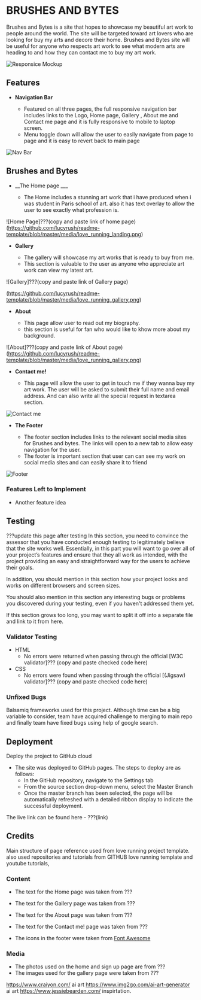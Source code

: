 # BRUSHES AND BYTES

Brushes and Bytes is a site that hopes to showcase my beautiful art work to people around the world.
The site will be targeted toward art lovers who are looking for buy my arts and decore their home. Brushes and Bytes site will be useful for anyone who respects art work to see what modern arts are heading to  and how they can contact me to buy my art work. 

![Responsice Mockup](https://github.com/lucyrush/readme-template/blob/master/media/love_running_mockup.png)


## Features

- __Navigation Bar__

  - Featured on all three pages, the full responsive navigation bar includes links to the Logo, Home page, Gallery , About me and Contact me page and it is fully responsive to mobile to laptop screen.
  - Menu toggle down will allow the user to easily navigate from  page to page and it is easy to revert back to main page 

![Nav Bar](https://github.com/lucyrush/readme-template/blob/master/media/love_running_nav.png)

## Brushes and Bytes

- __The Home page ___

  - The Home includes a stunning art work that i have produced when i was student in Paris school of art.
  also it has text overlay to allow the user to see exactly what profession is.


![Home Page]???(copy and paste link of home page)
(https://github.com/lucyrush/readme-template/blob/master/media/love_running_landing.png)



- __Gallery__

  - The gallery will showcase my art works that is ready to buy from me. 
  - This section is valuable to the user as anyone who appreciate art work can view my latest art. 

![Gallery]???(copy and paste link of Gallery page)

(https://github.com/lucyrush/readme-template/blob/master/media/love_running_gallery.png)

- __About__

  - This page allow user to read out my biography. 
  - this section is useful for fan who would like to khow more about my background. 

![About]???(copy and paste link of About page)
(https://github.com/lucyrush/readme-template/blob/master/media/love_running_gallery.png)

- __Contact me!__

  - This page will allow the user to get in touch me if they wanna buy my art work. The user will be asked to submit their full name and email address. 
  And can also write all the special request in textarea section.

![Contact me ](https://github.com/lucyrush/readme-template/blob/master/media/love_running_signup.png)




- __The Footer__ 

  - The footer section includes links to the relevant social media sites for Brushes and bytes. The links will open to a new tab to allow easy navigation for the user. 
  - The footer is important section that user can can see my work on social media sites and can easily share it to friend

![Footer](https://github.com/lucyrush/readme-template/blob/master/media/love_running_footer.png)


### Features Left to Implement

- Another feature idea

## Testing 

???update this page after testing
In this section, you need to convince the assessor that you have conducted enough testing to legitimately believe that the site works well. Essentially, in this part you will want to go over all of your project’s features and ensure that they all work as intended, with the project providing an easy and straightforward way for the users to achieve their goals.

In addition, you should mention in this section how your project looks and works on different browsers and screen sizes.

You should also mention in this section any interesting bugs or problems you discovered during your testing, even if you haven't addressed them yet.

If this section grows too long, you may want to split it off into a separate file and link to it from here.


### Validator Testing 

- HTML
  - No errors were returned when passing through the official [W3C validator]???
  (copy and paste checked code here)
- CSS
  - No errors were found when passing through the official [(Jigsaw) validator]???
  (copy and paste checked code here)


### Unfixed Bugs

Balsamiq frameworks used for this project. Although time can be a big variable to consider, team have acquired challenge to merging to main repo and finally team have fixed bugs using help of google search.
 

## Deployment

Deploy the project to GitHub cloud

- The site was deployed to GitHub pages. The steps to deploy are as follows: 
  - In the GitHub repository, navigate to the Settings tab 
  - From the source section drop-down menu, select the Master Branch
  - Once the master branch has been selected, the page will be automatically refreshed with a detailed ribbon display to indicate the successful deployment. 

The live link can be found here - ???(link)

## Credits 

Main structure of page reference used from love running project template. also used  repositories and tutorials from GITHUB  love running template and youtube tutorials, 



### Content 

- The text for the Home page was taken from ???
- The text for the Gallery page was taken from ???
- The text for the About page was taken from ???
- The text for the Contact me! page was taken from ???

- The icons in the footer were taken from [Font Awesome](https://fontawesome.com/)

### Media

- The photos used on the home and sign up page are from ???
- The images used for the gallery page were taken from ???



https://www.craiyon.com/   ai art
https://www.img2go.com/ai-art-generator ai art
https://www.jessiebearden.com/     inspirtation.


